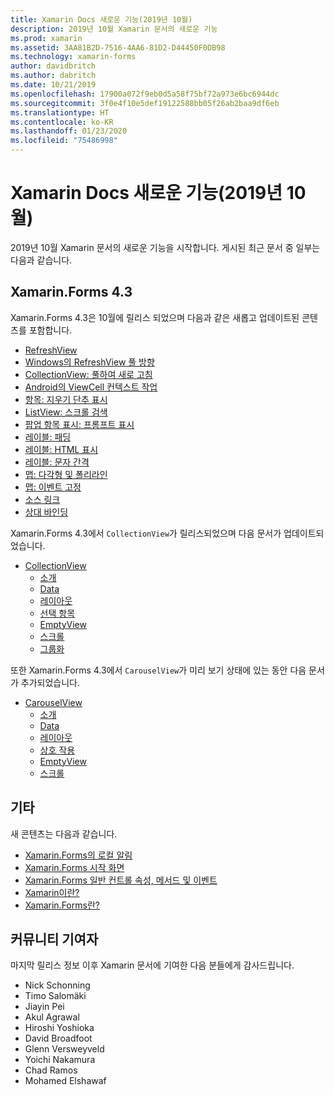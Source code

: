 ```yaml
---
title: Xamarin Docs 새로운 기능(2019년 10월)
description: 2019년 10월 Xamarin 문서의 새로운 기능
ms.prod: xamarin
ms.assetid: 3AA81B2D-7516-4AA6-81D2-D44450F0DB98
ms.technology: xamarin-forms
author: davidbritch
ms.author: dabritch
ms.date: 10/21/2019
ms.openlocfilehash: 17900a072f9eb0d5a58f75bf72a973e6bc6944dc
ms.sourcegitcommit: 3f0e4f10e5def19122588bb05f26ab2baa9df6eb
ms.translationtype: HT
ms.contentlocale: ko-KR
ms.lasthandoff: 01/23/2020
ms.locfileid: "75486998"
---
```

# <a name="xamarin-docs-whats-new-october-2019"></a>Xamarin Docs 새로운 기능(2019년 10월)

2019년 10월 Xamarin 문서의 새로운 기능을 시작합니다. 게시된 최근 문서 중 일부는 다음과 같습니다.

## <a name="xamarinforms-43"></a>Xamarin.Forms 4.3

Xamarin.Forms 4.3은 10월에 릴리스 되었으며 다음과 같은 새롭고 업데이트된 콘텐츠를 포함합니다.

- [RefreshView](~/xamarin-forms/user-interface/refreshview.md)
- [Windows의 RefreshView 풀 방향](~/xamarin-forms/platform/windows/refreshview-pulldirection.md)
- [CollectionView: 풀하여 새로 고침](~/xamarin-forms/user-interface/collectionview/populate-data.md#pull-to-refresh)
- [Android의 ViewCell 컨텍스트 작업](~/xamarin-forms/platform/android/viewcell-context-actions.md)
- [항목: 지우기 단추 표시](~/xamarin-forms/user-interface/text/entry.md#displaying-a-clear-button)
- [ListView: 스크롤 검색](~/xamarin-forms/user-interface/listview/interactivity.md#detect-scrolling)
- [팝업 항목 표시: 프롬프트 표시](~/xamarin-forms/user-interface/pop-ups.md#display-a-prompt)
- [레이블: 패딩](~/xamarin-forms/user-interface/text/label.md#padding)
- [레이블: HTML 표시](~/xamarin-forms/user-interface/text/label.md#display-html)
- [레이블: 문자 간격](~/xamarin-forms/user-interface/text/label.md#character-spacing)
- [맵: 다각형 및 폴리라인](~/xamarin-forms/user-interface/map/polygons.md)
- [맵: 이벤트 고정](~/xamarin-forms/user-interface/map/pins.md#interact-with-a-pin)
- [소스 링크](~/xamarin-forms/internals/sourcelink.md)
- [상대 바인딩](~/xamarin-forms/app-fundamentals/data-binding/relative-bindings.md)

Xamarin.Forms 4.3에서 `CollectionView`가 릴리스되었으며 다음 문서가 업데이트되었습니다.

- [CollectionView](~/xamarin-forms/user-interface/collectionview/index.md)
  - [소개](~/xamarin-forms/user-interface/collectionview/introduction.md)
  - [Data](~/xamarin-forms/user-interface/collectionview/populate-data.md)
  - [레이아웃](~/xamarin-forms/user-interface/collectionview/layout.md)
  - [선택 항목](~/xamarin-forms/user-interface/collectionview/selection.md)
  - [EmptyView](~/xamarin-forms/user-interface/collectionview/emptyview.md)
  - [스크롤](~/xamarin-forms/user-interface/collectionview/scrolling.md)
  - [그룹화](~/xamarin-forms/user-interface/collectionview/grouping.md)

또한 Xamarin.Forms 4.3에서 `CarouselView`가 미리 보기 상태에 있는 동안 다음 문서가 추가되었습니다.

- [CarouselView](~/xamarin-forms/user-interface/carouselview/index.md)
  - [소개](~/xamarin-forms/user-interface/carouselview/introduction.md)
  - [Data](~/xamarin-forms/user-interface/carouselview/populate-data.md)
  - [레이아웃](~/xamarin-forms/user-interface/carouselview/layout.md)
  - [상호 작용](~/xamarin-forms/user-interface/carouselview/interaction.md)
  - [EmptyView](~/xamarin-forms/user-interface/carouselview/emptyview.md)
  - [스크롤](~/xamarin-forms/user-interface/carouselview/scrolling.md)

## <a name="other"></a>기타

새 콘텐츠는 다음과 같습니다.

- [Xamarin.Forms의 로컬 알림](~/xamarin-forms/app-fundamentals/local-notifications.md)
- [Xamarin.Forms 시작 화면](~/xamarin-forms/user-interface/splashscreen.md)
- [Xamarin.Forms 일반 컨트롤 속성, 메서드 및 이벤트](~/xamarin-forms/user-interface/controls/common-properties.md)
- [Xamarin이란?](~/get-started/what-is-xamarin.md)
- [Xamarin.Forms란?](~/get-started/what-is-xamarin-forms.md)

## <a name="community-contributors"></a>커뮤니티 기여자

마지막 릴리스 정보 이후 Xamarin 문서에 기여한 다음 분들에게 감사드립니다.

- Nick Schonning
- Timo Salomäki
- Jiayin Pei
- Akul Agrawal
- Hiroshi Yoshioka
- David Broadfoot
- Glenn Versweyveld
- Yoichi Nakamura
- Chad Ramos
- Mohamed Elshawaf
